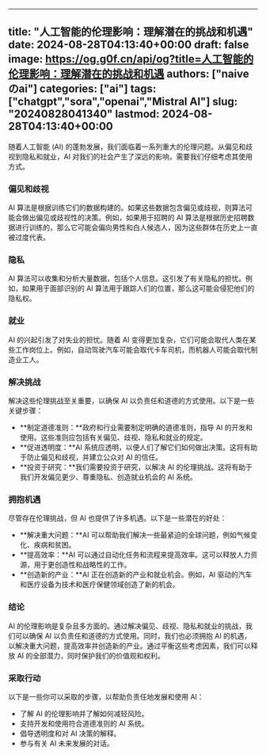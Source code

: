 
---
title: "人工智能的伦理影响：理解潜在的挑战和机遇"
date: 2024-08-28T04:13:40+00:00
draft: false
image: https://og.g0f.cn/api/og?title=人工智能的伦理影响：理解潜在的挑战和机遇
authors: ["naiveのai"]
categories: ["ai"]
tags: ["chatgpt","sora","openai","Mistral AI"]
slug: "20240828041340"
lastmod: 2024-08-28T04:13:40+00:00
---
随着人工智能 (AI) 的蓬勃发展，我们面临着一系列重大的伦理问题。从偏见和歧视到隐私和就业，AI 对我们的社会产生了深远的影响，需要我们仔细考虑其使用方式。

### 偏见和歧视

AI 算法是根据训练它们的数据构建的。如果这些数据包含偏见或歧视，则算法可能会做出偏见或歧视性的决策。例如，如果用于招聘的 AI 算法是根据历史招聘数据进行训练的，那么它可能会偏向男性和白人候选人，因为这些群体在历史上一直被过度代表。

### 隐私

AI 算法可以收集和分析大量数据，包括个人信息。这引发了有关隐私的担忧。例如，如果用于面部识别的 AI 算法用于跟踪人们的位置，那么这可能会侵犯他们的隐私权。

### 就业

AI 的兴起引发了对失业的担忧。随着 AI 变得更加复杂，它们可能会取代人类在某些工作岗位上。例如，自动驾驶汽车可能会取代卡车司机，而机器人可能会取代制造业工人。

### 解决挑战

解决这些伦理挑战至关重要，以确保 AI 以负责任和道德的方式使用。以下是一些关键步骤：

* **制定道德准则：**政府和行业需要制定明确的道德准则，指导 AI 的开发和使用。这些准则应包括有关偏见、歧视、隐私和就业的规定。
* **促进透明度：**AI 系统应透明，以便人们了解它们如何做出决策。这将有助于防止偏见和歧视，并建立公众对 AI 的信任。
* **投资于研究：**我们需要投资于研究，以解决 AI 的伦理挑战。这将有助于我们开发偏见更少、尊重隐私、创造就业机会的 AI 系统。

### 拥抱机遇

尽管存在伦理挑战，但 AI 也提供了许多机遇。以下是一些潜在的好处：

* **解决重大问题：**AI 可以帮助我们解决一些最紧迫的全球问题，例如气候变化、疾病和贫困。
* **提高效率：**AI 可以通过自动化任务和流程来提高效率。这可以释放人力资源，用于更创造性和战略性的工作。
* **创造新的产业：**AI 正在创造新的产业和就业机会。例如，AI 驱动的汽车和医疗设备为技术和医疗保健领域创造了新的机会。

### 结论

AI 的伦理影响是复杂且多方面的。通过解决偏见、歧视、隐私和就业的挑战，我们可以确保 AI 以负责任和道德的方式使用。同时，我们也必须拥抱 AI 的机遇，以解决重大问题，提高效率并创造新的产业。通过平衡这些考虑因素，我们可以释放 AI 的全部潜力，同时保护我们的价值观和权利。

### 采取行动

以下是一些你可以采取的步骤，以帮助负责任地发展和使用 AI：

* 了解 AI 的伦理影响并了解如何减轻风险。
* 支持开发和使用符合道德准则的 AI 系统。
* 倡导透明度和对 AI 决策的解释。
* 参与有关 AI 未来发展的对话。